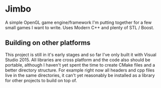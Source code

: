 # Jimbo

A simple OpenGL game engine/framework I'm putting together for a few small games I want to write. Uses Modern C++ and plenty of STL / Boost. 

## Building on other platforms

This project is still in it's early stages and so far I've only built it with Visual Studio 2015. All libraries are cross platform and the code also should be portable, although I haven't yet spent the time to create CMake files and a better directory structure. For example right now all headers and cpp files live in the same directories, it can't yet reasonably be installed as a library for other projects to build on top of.